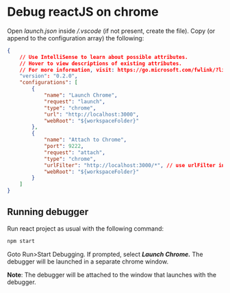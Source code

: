 
# Debug reactJS on chrome  

Open *launch.json* inside */.vscode* (if not present, create the file). Copy (or append to the configuration array) the following: 

```json
{
    // Use IntelliSense to learn about possible attributes.
    // Hover to view descriptions of existing attributes.
    // For more information, visit: https://go.microsoft.com/fwlink/?linkid=830387
    "version": "0.2.0",
    "configurations": [
        {
            "name": "Launch Chrome",
            "request": "launch",
            "type": "chrome",
            "url": "http://localhost:3000",
            "webRoot": "${workspaceFolder}"
        },
        {
            "name": "Attach to Chrome",
            "port": 9222,
            "request": "attach",
            "type": "chrome",
            "urlFilter": "http://localhost:3000/*", // use urlFilter instead of url!
            "webRoot": "${workspaceFolder}"
        }
    ]
}
```

## Running debugger

Run react project as usual with the following command: 

```bash
npm start
```

Goto Run>Start Debugging. If prompted, select ***Launch Chrome.*** The debugger will be launched in a separate chrome window. 

**Note**: The debugger will be attached to the window that launches with the debugger.
